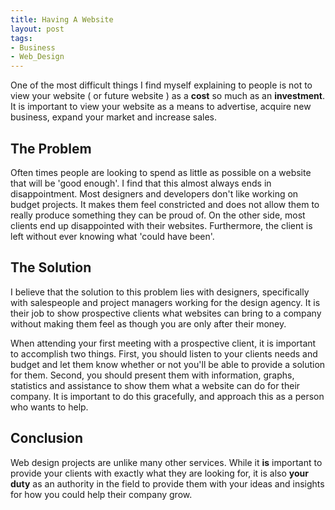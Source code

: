 ```yaml
--- 
title: Having A Website
layout: post
tags: 
- Business
- Web_Design
---
```

One of the most difficult things I find myself explaining to people is not to view your website ( or future website ) as a **cost** so much as an **investment**. It is important to view your website as a means to advertise, acquire new business, expand your market and increase sales.

## The Problem
Often times people are looking to spend as little as possible on a website that will be 'good enough'. I find that this almost always ends in disappointment. Most designers and developers don't like working on budget projects. It makes them feel constricted and does not allow them to really produce something they can be proud of. On the other side, most clients end up disappointed with their websites. Furthermore, the client is left without ever knowing what 'could have been'.

## The Solution
I believe that the solution to this problem lies with designers, specifically with salespeople and project managers working for the design agency. It is their job to show prospective clients what websites can bring to a company without making them feel as though you are only after their money.

When attending your first meeting with a prospective client, it is important to accomplish two things. First, you should listen to your clients needs and budget and let them know whether or not you'll be able to provide a solution for them. Second, you should present them with information, graphs, statistics and assistance to show them what a website can do for their company. It is important to do this gracefully, and approach this as a person who wants to help.

## Conclusion
Web design projects are unlike many other services. While it **is** important to provide your clients with exactly what they are looking for, it is also **your duty** as an authority in the field to provide them with your ideas and insights for how you could help their company grow.